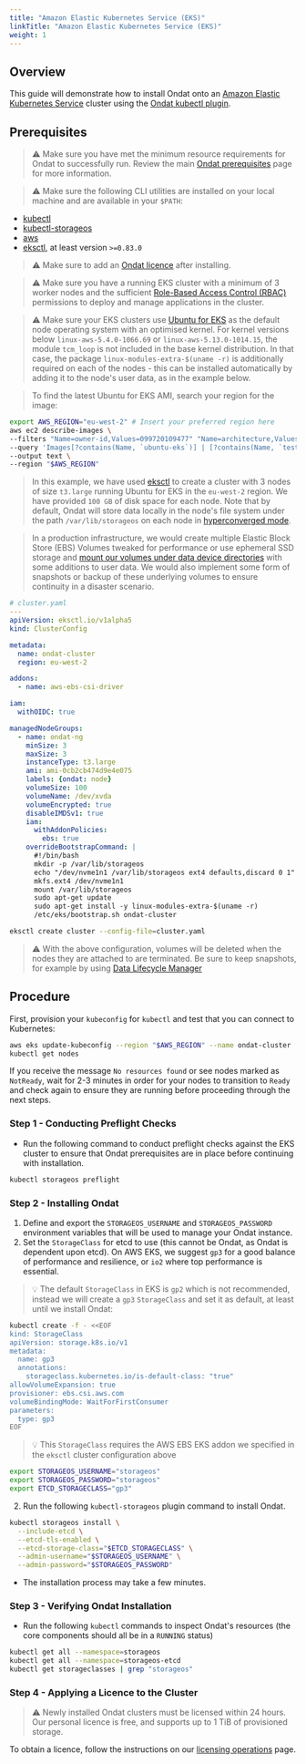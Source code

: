 ```yaml
---
title: "Amazon Elastic Kubernetes Service (EKS)"
linkTitle: "Amazon Elastic Kubernetes Service (EKS)"
weight: 1
---
```


## Overview

This guide will demonstrate how to install Ondat onto an [Amazon Elastic Kubernetes Service](https://aws.amazon.com/eks/) cluster using the [Ondat kubectl plugin](/docs/reference/kubectl-plugin/).

## Prerequisites

> ⚠️ Make sure you have met the minimum resource requirements for Ondat to successfully run. Review the main [Ondat prerequisites](/docs/prerequisites/) page for more information.

> ⚠️ Make sure the following CLI utilities are installed on your local machine and are available in your `$PATH`:

* [kubectl](https://kubernetes.io/docs/tasks/tools/#kubectl)
* [kubectl-storageos](/docs/reference/kubectl-plugin/)
* [aws](https://aws.amazon.com/cli/)
* [eksctl](https://eksctl.io/), at least version `>=0.83.0`

> ⚠️ Make sure to add an [Ondat licence](/docs/operations/licensing/) after installing.

> ⚠️ Make sure you have a running EKS cluster with a minimum of 3 worker nodes and the sufficient [Role-Based Access Control (RBAC)](https://kubernetes.io/docs/reference/access-authn-authz/rbac/) permissions to deploy and manage applications in the cluster.

> ⚠️ Make sure your EKS clusters use [Ubuntu for EKS](https://cloud-images.ubuntu.com/docs/aws/eks/) as the default node operating system with an optimised kernel. For kernel versions below `linux-aws-5.4.0-1066.69` or `linux-aws-5.13.0-1014.15`, the module `tcm_loop` is not included in the base kernel distribution. In that case, the package `linux-modules-extra-$(uname -r)` is additionally required on each of the nodes - this can be installed automatically by adding it to the node's user data, as in the example below.

> To find the latest Ubuntu for EKS AMI, search your region for the image:

```bash
export AWS_REGION="eu-west-2" # Insert your preferred region here
aws ec2 describe-images \
--filters "Name=owner-id,Values=099720109477" "Name=architecture,Values=x86_64" "Name=root-device-type,Values=ebs" "Name=virtualization-type,Values=hvm" \
--query 'Images[?contains(Name, `ubuntu-eks`)] | [?contains(Name, `testing`) == `false`] | [?contains(Name, `minimal`) == `false`] | [?contains(Name, `hvm-ssd`) == `true`] | sort_by(@, &CreationDate)| [-1].ImageId' \
--output text \
--region "$AWS_REGION"
```

> In this example, we have used [eksctl](https://eksctl.io/introduction/) to create a cluster with 3 nodes of size `t3.large` running Ubuntu for EKS in the `eu-west-2` region. We have provided `100 GB` of disk space for each node. Note that by default, Ondat will store data locally in the node's file system under the path `/var/lib/storageos` on each node in [hyperconverged mode](/docs/concepts/nodes/#hyperconverged-mode).

> In a production infrastructure, we would create multiple Elastic Block Store (EBS) Volumes tweaked for performance or use ephemeral SSD storage and [mount our volumes under data device directories](/docs/concepts/volumes/) with some additions to user data. We would also implement some form of snapshots or backup of these underlying volumes to ensure continuity in a disaster scenario.

```yaml
# cluster.yaml
---
apiVersion: eksctl.io/v1alpha5
kind: ClusterConfig

metadata:
  name: ondat-cluster
  region: eu-west-2

addons:
  - name: aws-ebs-csi-driver

iam:
  withOIDC: true

managedNodeGroups:
  - name: ondat-ng
    minSize: 3
    maxSize: 3
    instanceType: t3.large
    ami: ami-0cb2cb474d9e4e075
    labels: {ondat: node}
    volumeSize: 100
    volumeName: /dev/xvda
    volumeEncrypted: true
    disableIMDSv1: true
    iam:
      withAddonPolicies:
        ebs: true
    overrideBootstrapCommand: |
      #!/bin/bash
      mkdir -p /var/lib/storageos
      echo "/dev/nvme1n1 /var/lib/storageos ext4 defaults,discard 0 1" >> /etc/fstab
      mkfs.ext4 /dev/nvme1n1
      mount /var/lib/storageos
      sudo apt-get update
      sudo apt-get install -y linux-modules-extra-$(uname -r)
      /etc/eks/bootstrap.sh ondat-cluster
```

```bash
eksctl create cluster --config-file=cluster.yaml
```

> ⚠️ With the above configuration, volumes will be deleted when the nodes they
> are attached to are terminated. Be sure to keep snapshots, for example by using
> [Data Lifecycle Manager](https://aws.amazon.com/blogs/storage/automating-amazon-ebs-snapshot-and-ami-management-using-amazon-dlm/)

## Procedure

First, provision your `kubeconfig` for `kubectl` and test that you can connect to Kubernetes:

```bash
aws eks update-kubeconfig --region "$AWS_REGION" --name ondat-cluster
kubectl get nodes
```

If you receive the message `No resources found` or see nodes marked as `NotReady`, wait for 2-3 minutes in order for your nodes to transition to `Ready` and check again to ensure they are running before proceeding through the next steps.

### Step 1 - Conducting Preflight Checks

* Run the following command to conduct preflight checks against the EKS cluster to ensure that Ondat prerequisites are in place before continuing with installation.

```bash
kubectl storageos preflight
```

### Step 2 - Installing Ondat

1. Define and export the `STORAGEOS_USERNAME` and `STORAGEOS_PASSWORD` environment variables that will be used to manage your Ondat instance.
2. Set the `StorageClass` for etcd to use (this cannot be Ondat, as Ondat is dependent upon etcd). On AWS EKS, we suggest `gp3` for a good balance of performance and resilience, or `io2` where top performance is essential.

> 💡 The default `StorageClass` in EKS is `gp2` which is not recommended, instead we will create a `gp3` `StorageClass` and set it as default, at least until we install Ondat:

```bash
kubectl create -f - <<EOF
kind: StorageClass
apiVersion: storage.k8s.io/v1
metadata:
  name: gp3
  annotations:
    storageclass.kubernetes.io/is-default-class: "true"
allowVolumeExpansion: true
provisioner: ebs.csi.aws.com
volumeBindingMode: WaitForFirstConsumer
parameters:
  type: gp3
EOF
```

> 💡 This `StorageClass` requires the AWS EBS EKS addon we specified in the `eksctl` cluster configuration above

```bash
export STORAGEOS_USERNAME="storageos"
export STORAGEOS_PASSWORD="storageos"
export ETCD_STORAGECLASS="gp3"
```

2. Run the following  `kubectl-storageos` plugin command to install Ondat.

```bash
kubectl storageos install \
  --include-etcd \
  --etcd-tls-enabled \
  --etcd-storage-class="$ETCD_STORAGECLASS" \
  --admin-username="$STORAGEOS_USERNAME" \
  --admin-password="$STORAGEOS_PASSWORD"
```

* The installation process may take a few minutes.

### Step 3 - Verifying Ondat Installation

* Run the following `kubectl` commands to inspect Ondat's resources (the core components should all be in a `RUNNING` status)

```bash
kubectl get all --namespace=storageos
kubectl get all --namespace=storageos-etcd
kubectl get storageclasses | grep "storageos"
```

### Step 4 - Applying a Licence to the Cluster

> ⚠️ Newly installed Ondat clusters must be licensed within 24 hours. Our personal licence is free, and supports up to 1 TiB of provisioned storage.

To obtain a licence, follow the instructions on our [licensing operations](/docs/operations/licensing) page.
